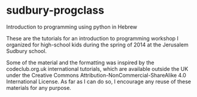 # sudbury-progclass
Introduction to programming using python in Hebrew

These are the tutorials for an introduction to programming workshop I organized for high-school kids during the spring of 2014 at the Jerusalem Sudbury school.

Some of the material and the formatting was inspired by the codeclub.org.uk international tutorials, which are available outside the UK under the Creative Commons Attribution-NonCommercial-ShareAlike 4.0 International License. As far as I can do so, I encourage any reuse of these materials for any purpose.

